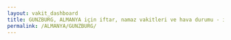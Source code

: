```yaml
---
layout: vakit_dashboard
title: GUNZBURG, ALMANYA için iftar, namaz vakitleri ve hava durumu - ilçe/eyalet seç
permalink: /ALMANYA/GUNZBURG/
---
```


<script type="text/javascript">
  var GLOBAL_COUNTRY = 'ALMANYA';
  var GLOBAL_CITY = 'GUNZBURG';
  var GLOBAL_STATE = '';
  var lat = 72;
  var lon = 21;
</script>
